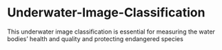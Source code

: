 # Underwater-Image-Classification
This underwater image classification is essential for measuring the water bodies’ health and quality and protecting endangered species
